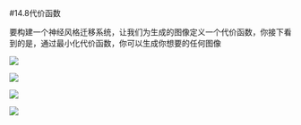 #14.8代价函数

要构建一个神经风格迁移系统，让我们为生成的图像定义一个代价函数，你接下看到的是，通过最小化代价函数，你可以生成你想要的任何图像

![](https://cdn.jsdelivr.net/gh/tj-messi/picture/20241008124454.png)

![](https://cdn.jsdelivr.net/gh/tj-messi/picture/1728362750759.png)

![](https://cdn.jsdelivr.net/gh/tj-messi/picture/20241008124729.png)

![](https://cdn.jsdelivr.net/gh/tj-messi/picture/1728362978770.png)